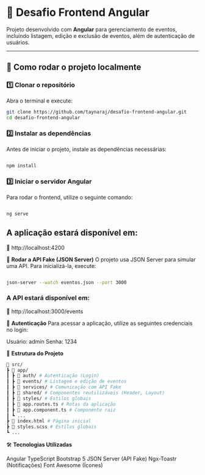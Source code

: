 # 🎨 Desafio Frontend Angular

Projeto desenvolvido com **Angular** para gerenciamento de eventos, incluindo listagem, edição e exclusão de eventos, além de autenticação de usuários.

---

## 🚀 Como rodar o projeto localmente

### 1️⃣ Clonar o repositório

Abra o terminal e execute:

```sh
git clone https://github.com/taynaraj/desafio-frontend-angular.git
cd desafio-frontend-angular
```

### 2️⃣ Instalar as dependências

Antes de iniciar o projeto, instale as dependências necessárias:

```sh

npm install
```

### 3️⃣ Iniciar o servidor Angular

Para rodar o frontend, utilize o seguinte comando:

```sh

ng serve
```

## A aplicação estará disponível em:

🔗 http://localhost:4200

🔌 **Rodar a API Fake (JSON Server)**
O projeto usa JSON Server para simular uma API. Para inicializá-la, execute:

```sh

json-server --watch eventos.json --port 3000
```

### A API estará disponível em:

🔗 http://localhost:3000/events

🔑 **Autenticação**
Para acessar a aplicação, utilize as seguintes credenciais no login:

Usuário: admin
Senha: 1234

📂 **Estrutura do Projeto**

```sh
📁 src/
┣ 📁 app/
┃ ┣ 📁 auth/ # Autenticação (Login)
┃ ┣ 📁 events/ # Listagem e edição de eventos
┃ ┣ 📁 services/ # Comunicação com API Fake
┃ ┣ 📁 shared/ # Componentes reutilizáveis (Header, Layout)
┃ ┣ 📁 styles/ # Estilos globais
┃ ┣ 📄 app.routes.ts # Rotas da aplicação
┃ ┣ 📄 app.component.ts # Componente raiz
┃ ┗ ...
┣ 📄 index.html # Página inicial
┣ 📄 styles.scss # Estilos globais
┗ ...
```

🛠 **Tecnologias Utilizadas**

Angular
TypeScript
Bootstrap 5
JSON Server (API Fake)
Ngx-Toastr (Notificações)
Font Awesome (Ícones)
